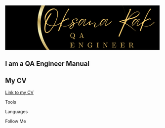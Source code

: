 ![Header](https://raw.githubusercontent.com/oksanarak/oksanarak/main/assets/Oksana1.png)

## I am a QA Engineer Manual
## My CV
[Link to my CV](https://drive.google.com/file/d/1yoQk_udN5Ao4_huuhGyICCDPzk8rWBuK/view?usp=sharing) 

Tools

Languages

Follow Me 